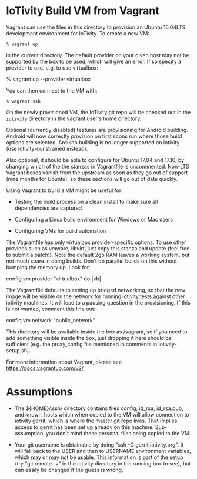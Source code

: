IoTivity Build VM from Vagrant
==============================

Vagrant can use the files in this directory to provision an Ubuntu
16.04LTS development environment for IoTivity.  To create a new VM:

    % vagrant up

in the current directory.  The default provider on your given host
may not be supported by the box to be used, which will give an error.
If so specify a provider to use. e.g. to use virtualbox:

   % vagrant up --provider virtualbox

You can then connect to the VM with:

    % vagrant ssh

On the newly provisioned VM, the IoTivity git repo will be checked out
in the `iotivity` directory in the vagrant user's home directory.

Optional (currently disabled) features are provisioning for Android
building. Android will now correctly provision on first scons run where
those build options are selected. Arduino building is no longer supported
on iotivity (use iotivity-constrained instead).

Also optional, it should be able to configure for Ubuntu 17.04
and 17.10, by changing which of the the stanzas in Vagrantfile is
uncommented. Non-LTS Vagrant boxes vanish from the upstream as soon as
they go out of support (nine months for Ubuntu), so these sections will
go out of date quickly.

Using Vagrant to build a VM might be useful for:

* Testing the build process on a clean install to make sure all dependencies
  are captured

* Configuring a Linux build environment for Windows or Mac users

* Configuring VMs for build automation

The Vagrantfile has only virtualbox provider-specific options. To use
other provides such as vmware, libvirt, just copy this stanza and
update (feel free to submit a patch!).  Note the default 2gb RAM
leaves a working system, but not much spare in doing builds. Don't
do parallel builds on this without bumping the memory up. Look for:

  config.vm.provider "virtualbox" do |vb|

The Vagrantfile defaults to setting up bridged networking, so that the
new image will be visible on the network for running iotivity tests
against other iotivity machines. It will lead to a pausing question in
the provisioning. If this is not wanted, comment this line out:

  config.vm.network "public_network"

This directory will be available inside the box as /vagrant, so if
you need to add something visible inside the box, just dropping it
here should be sufficient (e.g. the proxy_config file mentioned in 
comments in iotivity-setup.sh).

For more information about Vagrant, please see https://docs.vagrantup.com/v2/

Assumptions
===========

* The ${HOME}/.ssh/ directory contains files config, id_rsa, id_rsa.pub,
  and known_hosts which when copied to the VM will allow connection to
  iotivity gerrit, which is where the master git repo lives. That implies
  access to gerrit has been set up already on this machine.  Sub-assumption:
  you don't mind these personal files being copied to the VM.

* Your git username is obtainable by doing "ssh -G gerrit.iotivity.org".
  It will fall back to the USER and then to USERNAME environment variables,
  which may or may not be usable.  This information is part of the setup
  (try "git remote -v" in the iotivity directory in the running box to see),
  but can easily be changed if the guess is wrong.

